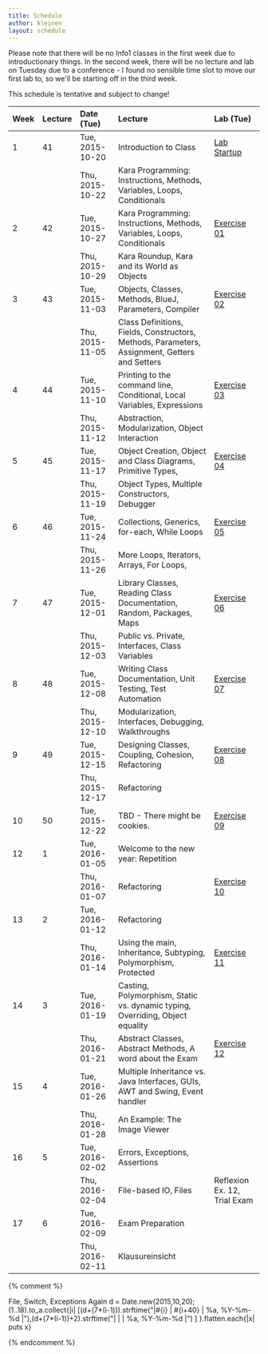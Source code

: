 ```yaml
---
title: Schedule
author: kleinen
layout: schedule
---
```




Please note that there will be no Info1 classes in the first week due to introductionary things. In the second week, there will be no lecture and lab on Tuesday due to a conference - I found no sensible time slot to move our first lab to, so we'll be starting off in the third week.

This schedule is tentative and subject to change!


| Week | Lecture | Date (Tue)      | Lecture                                                                                       | Lab (Tue)                               |
|:-----|:--------|:----------------|:----------------------------------------------------------------------------------------------|:----------------------------------------|
| 1    | 41      | Tue, 2015-10-20 | Introduction to Class                                                                         | [Lab Startup](../labs/exercise-00.html) |
|      |         | Thu, 2015-10-22 | Kara Programming: Instructions, Methods, Variables, Loops, Conditionals                       |                                         |
| 2    | 42      | Tue, 2015-10-27 | Kara Programming: Instructions, Methods, Variables, Loops, Conditionals                       | [Exercise 01](../labs/exercise-01.html) |
|      |         | Thu, 2015-10-29 | Kara Roundup, Kara and its World as Objects                                                   |                                         |
| 3    | 43      | Tue, 2015-11-03 | Objects, Classes, Methods, BlueJ, Parameters,  Compiler                                       | [Exercise 02](../labs/exercise-02.html) |
|      |         | Thu, 2015-11-05 | Class Definitions, Fields, Constructors, Methods, Parameters, Assignment, Getters and Setters |                                         |
| 4    | 44      | Tue, 2015-11-10 | Printing to the command line, Conditional, Local Variables, Expressions                       | [Exercise 03](../labs/exercise-03.html) |
|      |         | Thu, 2015-11-12 | Abstraction, Modularization, Object Interaction                                               |                                         |
| 5    | 45      | Tue, 2015-11-17 | Object Creation, Object and Class Diagrams, Primitive Types,                                  | [Exercise 04](../labs/exercise-04.html) |
|      |         | Thu, 2015-11-19 | Object Types, Multiple Constructors, Debugger                                                 |                                         |
| 6    | 46      | Tue, 2015-11-24 | Collections, Generics, for-each, While Loops                                                  | [Exercise 05](../labs/exercise-05.html) |
|      |         | Thu, 2015-11-26 | More Loops, Iterators, Arrays, For Loops,                                                     |                                         |
| 7    | 47      | Tue, 2015-12-01 | Library Classes, Reading Class Documentation, Random, Packages, Maps                          | [Exercise 06](../labs/exercise-06.html) |
|      |         | Thu, 2015-12-03 | Public vs. Private, Interfaces, Class Variables                                               |                                         |
| 8    | 48      | Tue, 2015-12-08 | Writing Class Documentation, Unit Testing, Test Automation                                    | [Exercise 07](../labs/exercise-07.html) |
|      |         | Thu, 2015-12-10 | Modularization, Interfaces, Debugging, Walkthroughs                                           |                                         |
| 9    | 49      | Tue, 2015-12-15 | Designing Classes, Coupling, Cohesion, Refactoring                                            | [Exercise 08](../labs/exercise-08.html) |
|      |         | Thu, 2015-12-17 | Refactoring                                                                                   |                                         |
| 10   | 50      | Tue, 2015-12-22 | TBD - There might be cookies.                                                                 | [Exercise 09](../labs/exercise-09.html) |
| 12   | 1       | Tue, 2016-01-05 | Welcome to the new year: Repetition                                                           |                                         |
|      |         | Thu, 2016-01-07 | Refactoring                                                                                   | [Exercise 10](../labs/exercise-10.html) |
| 13   | 2       | Tue, 2016-01-12 | Refactoring                                                                                   |                                         |
|      |         | Thu, 2016-01-14 | Using the main, Inheritance, Subtyping, Polymorphism, Protected                               | [Exercise 11](../labs/exercise-11.html) |
| 14   | 3       | Tue, 2016-01-19 | Casting, Polymorphism, Static vs. dynamic typing, Overriding, Object equality                 |                                         |
|      |         | Thu, 2016-01-21 | Abstract Classes, Abstract Methods, A word about the Exam                                     | [Exercise 12](../labs/exercise-12.html) |
| 15   | 4       | Tue, 2016-01-26 | Multiple Inheritance vs. Java Interfaces,  GUIs, AWT and Swing, Event handler                 |                                         |
|      |         | Thu, 2016-01-28 | An Example: The Image Viewer                                                                  |                                         |
| 16   | 5       | Tue, 2016-02-02 | Errors, Exceptions, Assertions                                                                |                                         |
|      |         | Thu, 2016-02-04 | File-based IO, Files                                                                          | Reflexion Ex. 12, Trial Exam            |
| 17   | 6       | Tue, 2016-02-09 | Exam Preparation                                                                              |                                         |
|      |         | Thu, 2016-02-11 | Klausureinsicht                                                                               |                                         |



{% comment %}

File, Switch, Exceptions Again
d = Date.new(2015,10,20);(1..18).to_a.collect{|i| [(d+(7*(i-1))).strftime("|#{i} | #{i+40} | %a, %Y-%m-%d |"),(d+(7*(i-1))+2).strftime("|   |    | %a, %Y-%m-%d |") ] }.flatten.each{|x| puts x}

{% endcomment %}
